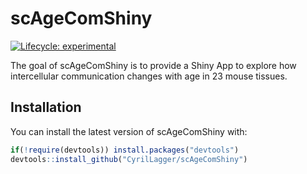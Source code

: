
<!-- README.md is generated from README.Rmd. Please edit that file -->

# scAgeComShiny

<!-- badges: start -->

[![Lifecycle:
experimental](https://img.shields.io/badge/lifecycle-experimental-orange.svg)](https://lifecycle.r-lib.org/articles/stages.html#experimental)
<!-- badges: end -->

The goal of scAgeComShiny is to provide a Shiny App to explore how
intercellular communication changes with age in 23 mouse tissues.

## Installation

You can install the latest version of scAgeComShiny with:

``` r
if(!require(devtools)) install.packages("devtools")
devtools::install_github("CyrilLagger/scAgeComShiny")
```
